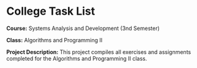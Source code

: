 # College Task List

**Course:** Systems Analysis and Development (3nd Semester)

**Class:** Algorithms and Programming II

**Project Description:** 
This project compiles all exercises and assignments completed for the Algorithms and Programming II class.
